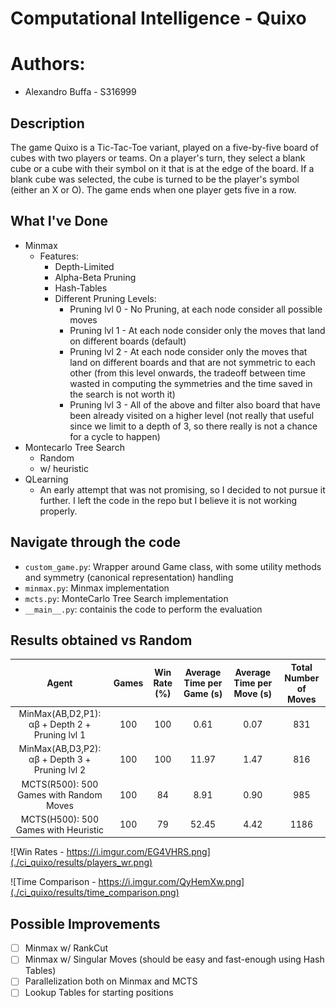 # Computational Intelligence - Quixo
# Authors:
- Alexandro Buffa - S316999


## Description
The game Quixo is a Tic-Tac-Toe variant, played on a five-by-five board of cubes with two players or teams. On a player's turn, they select a blank cube or a cube with their symbol on it that is at the edge of the board. If a blank cube was selected, the cube is turned to be the player's symbol (either an X or O). The game ends when one player gets five in a row.

## What I've Done
- Minmax
  - Features:
    - Depth-Limited
    - Alpha-Beta Pruning
    - Hash-Tables
    - Different Pruning Levels:
      - Pruning lvl 0 - No Pruning, at each node consider all possible moves
      - Pruning lvl 1 - At each node consider only the moves that land on different boards (default)
      - Pruning lvl 2 - At each node consider only the moves that land on different boards and that are not symmetric to each other (from this level onwards, the tradeoff between time wasted in computing the symmetries and the time saved in the search is not worth it)
      - Pruning lvl 3 - All of the above and filter also board that have been already visited on a higher level (not really that useful since we limit to a depth of 3, so there really is not a chance for a cycle to happen) 
- Montecarlo Tree Search
  - Random
  - w/ heuristic
- QLearning
  - An early attempt that was not promising, so I decided to not pursue it further. I left the code in the repo but I believe it is not working properly.

## Navigate through the code

- `custom_game.py`: Wrapper around Game class, with some utility methods and symmetry (canonical representation) handling
- `minmax.py`: Minmax implementation
- `mcts.py`: MonteCarlo Tree Search implementation
- `__main__.py`: containis the code to perform the evaluation

## Results obtained vs Random

|                    Agent                          | Games | Win Rate (%) | Average Time per Game (s) | Average Time per Move (s) | Total Number of Moves |
|:-------------------------------------------------:|:-----:|:------------:|:-------------------------:|:-------------------------:|:---------------------:|
|   MinMax(AB,D2,P1): αβ + Depth 2 + Pruning lvl 1  |  100  |      100     |            0.61           |            0.07           |          831          |
|   MinMax(AB,D3,P2): αβ + Depth 3 + Pruning lvl 2  |  100  |      100     |           11.97           |            1.47           |          816          |
|      MCTS(R500): 500 Games with Random Moves      |  100  |      84      |            8.91           |            0.90           |          985          |
|        MCTS(H500): 500 Games with Heuristic       |  100  |      79      |           52.45           |            4.42           |          1186         |

![Win Rates - https://i.imgur.com/EG4VHRS.png](./ci_quixo/results/players_wr.png)

![Time Comparison - https://i.imgur.com/QyHemXw.png](./ci_quixo/results/time_comparison.png)
## Possible Improvements

- [ ] Minmax w/ RankCut
- [ ] Minmax w/ Singular Moves (should be easy and fast-enough using Hash Tables)
- [ ] Parallelization both on Minmax and MCTS
- [ ] Lookup Tables for starting positions